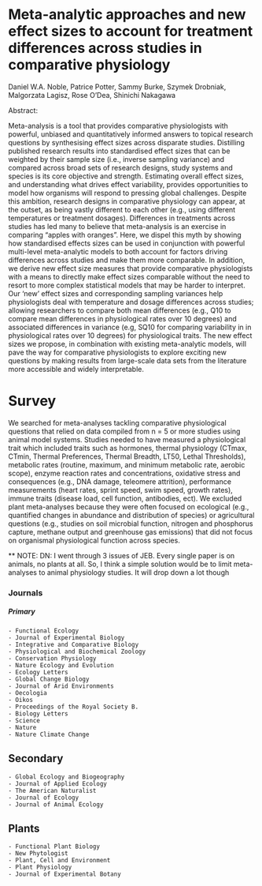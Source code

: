 # Meta-analytic approaches and new effect sizes to account for treatment differences across studies in comparative physiology 

Daniel W.A. Noble, Patrice Potter, Sammy Burke, Szymek Drobniak, Malgorzata Lagisz, Rose O’Dea, Shinichi Nakagawa

Abstract:

Meta-analysis is a tool that provides comparative physiologists with powerful, unbiased and quantitatively informed answers to topical research questions by synthesising effect sizes across disparate studies. Distilling published research results into standardised effect sizes that can be weighted by their sample size (i.e., inverse sampling variance) and compared across broad sets of research designs, study systems and species is its core objective and strength. Estimating overall effect sizes, and understanding what drives effect variability, provides opportunities to model how organisms will respond to pressing global challenges. Despite this ambition, research designs in comparative physiology can appear, at the outset, as being vastly different to each other (e.g., using different temperatures or treatment dosages). Differences in treatments across studies has led many to believe that meta-analysis is an exercise in comparing “apples with oranges”. Here, we dispel this myth by showing how standardised effects sizes can be used in conjunction with powerful multi-level meta-analytic models to both account for factors driving differences across studies and make them more comparable. In addition, we derive new effect size measures that provide comparative physiologists with a means to directly make effect sizes comparable without the need to resort to more complex statistical models that may be harder to interpret. Our ‘new’ effect sizes and corresponding sampling variances help physiologists deal with temperature and dosage differences across studies; allowing researchers to compare both mean differences (e.g., Q10 to compare mean differences in physiological rates over 10 degrees) and associated differences in variance (e.g, SQ10 for comparing variability in in physiological rates over 10 degrees) for physiological traits. The new effect sizes we propose, in combination with existing meta-analytic models, will pave the way for comparative physiologists to explore exciting new questions by making results from large-scale data sets from the literature more accessible and widely interpretable.

# Survey
We searched for meta-analyses tackling comparative physiological questions that relied on data compiled from n = 5 or more studies using animal model systems. Studies needed to have measured a physiological trait which included traits such as hormones, thermal physiology (CTmax, CTmin, Thermal Preferences, Thermal Breadth, LT50, Lethal Thresholds), metabolic rates (routine, maximum, and minimum metabolic rate, aerobic scope), enzyme reaction rates and concentrations, oxidative stress and consequences (e.g., DNA damage, teleomere attrition), performance measurements (heart rates, sprint speed, swim speed, growth rates), immune traits (disease load, cell function, antibodies, ect). We excluded plant meta-analyses because they were often focused on ecological (e.g., quantified changes in abundance and distribution of species) or agricultural questions (e.g., studies on soil microbial function, nitrogen and phosphorus capture, methane output and greenhouse gas emissions) that did not focus on organismal physiological function across species.  


** NOTE: DN: I went through 3 issues of JEB. Every single paper is on animals, no plants at all. So, I think a simple solution would be to limit meta-analyses to animal physiology studies. It will drop down a lot though

### Journals
##### Primary
    - Functional Ecology
    - Journal of Experimental Biology
    - Integrative and Comparative Biology
    - Physiological and Biochemical Zoology
    - Conservation Physiology
    - Nature Ecology and Evolution
    - Ecology Letters
    - Global Change Biology
    - Journal of Arid Environments
    - Oecologia
    - Oikos
    - Proceedings of the Royal Society B. 
    - Biology Letters
    - Science
    - Nature
    - Nature Climate Change

## Secondary
    - Global Ecology and Biogeography
    - Journal of Applied Ecology
    - The American Naturalist
    - Journal of Ecology
    - Journal of Animal Ecology

## Plants
    - Functional Plant Biology
    - New Phytologist
    - Plant, Cell and Environment
    - Plant Physiology
    - Journal of Experimental Botany